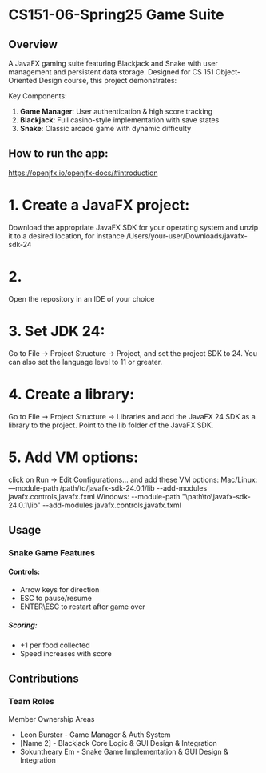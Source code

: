 # CS151-06-Spring25 Game Suite

## Overview
A JavaFX gaming suite featuring Blackjack and Snake with user management and persistent data storage. Designed for CS 151 Object-Oriented Design course, this project demonstrates:

Key Components:
1. **Game Manager**: User authentication & high score tracking
2. **Blackjack**: Full casino-style implementation with save states
3. **Snake**: Classic arcade game with dynamic difficulty

## How to run the app:

https://openjfx.io/openjfx-docs/#introduction

# 1. Create a JavaFX project: 
Download the appropriate JavaFX SDK for your operating system and unzip it to a desired location, for instance /Users/your-user/Downloads/javafx-sdk-24

# 2. 
Open the repository in an IDE of your choice

# 3. Set JDK 24: 
Go to File -> Project Structure -> Project, and set the project SDK to 24. You can also set the language level to 11 or greater.

# 4. Create a library: 
Go to File -> Project Structure -> Libraries and add the JavaFX 24 SDK as a library to the project. Point to the lib folder of the JavaFX SDK.

# 5. Add VM options: 
click on Run -> Edit Configurations... and add these VM options: 
Mac/Linux:
—module-path /path/to/javafx-sdk-24.0.1/lib --add-modules javafx.controls,javafx.fxml
Windows:
--module-path "\path\to\javafx-sdk-24.0.1\lib" --add-modules javafx.controls,javafx.fxml


## Usage
### Snake Game Features
#### Controls:
- Arrow keys for direction
- ESC to pause/resume
- ENTER\ESC to restart after game over

##### Scoring:
- +1 per food collected
- Speed increases with score

## Contributions
### Team Roles
Member	Ownership Areas
- Leon Burster - Game Manager & Auth System
- [Name 2] - Blackjack Core Logic & GUI Design & Integration
- Sokuntheary Em	- Snake Game Implementation & GUI Design & Integration
